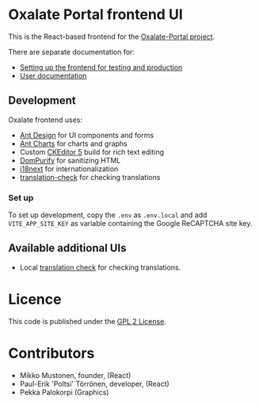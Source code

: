 # Oxalate Portal frontend UI

This is the React-based frontend for the [Oxalate-Portal project](https://github.com/Oxalate-Portal/).

There are separate documentation for:

* [Setting up the frontend for testing and production](documentation/installation/index.md)
* [User documentation](documentation/user/index.md)

## Development

Oxalate frontend uses:

* [Ant Design](https://ant.design/) for UI components and forms
* [Ant Charts](https://charts.ant.design/en/) for charts and graphs
* Custom [CKEditor 5](https://ckeditor.com/docs/ckeditor5/) build for rich text editing
* [DomPurify](https://github.com/cure53/DOMPurify) for sanitizing HTML
* [i18next](https://www.i18next.com/) for internationalization
* [translation-check](https://github.com/locize/translation-check) for checking translations

### Set up

To set up development, copy the `.env` as `.env.local` and add `VITE_APP_SITE_KEY` as variable containing the Google ReCAPTCHA site key.

## Available additional UIs

* Local [translation check](http://localhost:3000/?showtranslations) for checking translations.

# Licence

This code is published under the [GPL 2 License](LICENSE).

# Contributors

* Mikko Mustonen, founder, (React)
* Paul-Erik 'Poltsi' Törrönen, developer, (React)
* Pekka Palokorpi (Graphics)